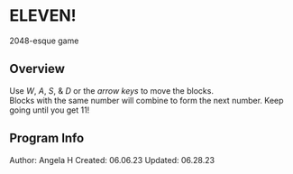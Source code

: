 # ELEVEN!
2048-esque game

## Overview

Use *W*, *A*, *S*, & *D* or the *arrow keys* to move the blocks. <br>
Blocks with the same number will combine to form the next number. Keep going until you get 11!

## Program Info

Author: Angela H
Created: 06.06.23
Updated: 06.28.23